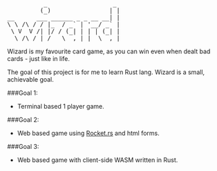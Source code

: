 <pre>
          _                  _ 
         (_)                | |
__      ___ ______ _ _ __ __| |
\ \ /\ / / |_  / _` | '__/ _` |
 \ V  V /| |/ / (_| | | | (_| |
  \_/\_/ |_/___\__,_|_|  \__,_|
</pre>


Wizard is my favourite card game, as you can win even when dealt bad cards - just like in life. 

The goal of this project is for me to learn Rust lang. Wizard is a small, achievable goal. 

###Goal 1: 
 - Terminal based 1 player game.

###Goal 2: 
 - Web based game using [Rocket.rs](https://rocket.rs/) and html forms.
   
###Goal 3: 
 - Web based game with client-side WASM written in Rust.
